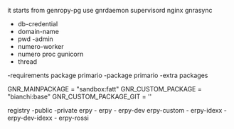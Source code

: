 it starts from genropy-pg
use gnrdaemon
supervisord
nginx
gnrasync


- db-credential
- domain-name
- pwd -admin
- numero-worker
- numero proc gunicorn
- thread


-requirements package primario 
-package primario
-extra packages


GNR_MAINPACKAGE = "sandbox:fatt"
GNR_CUSTOM_PACKAGE = "bianchi:base"
GNR_CUSTOM_PACKAGE_GIT = ''




registry
    -public
    -private
        erpy
            - erpy
            - erpy-dev
        erpy-custom
            - erpy-idexx
            - erpy-dev-idexx
            - erpy-rossi
